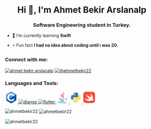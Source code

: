 <h1 align="center">Hi 👋, I'm Ahmet Bekir Arslanalp</h1>
<h3 align="center">Software Engineering student in Turkey.</h3>

- 🌱 I’m currently learning **Swift**

- ⚡ Fun fact **I had no idea about coding until ı was 20.**

<h3 align="left">Connect with me:</h3>
<p align="left">
<a href="https://linkedin.com/in/ahmet bekir arslanalp" target="blank"><img align="center" src="https://raw.githubusercontent.com/rahuldkjain/github-profile-readme-generator/master/src/images/icons/Social/linked-in-alt.svg" alt="ahmet bekir arslanalp" height="30" width="40" /></a>
<a href="https://www.hackerearth.com/@ahmetbekir22" target="blank"><img align="center" src="https://raw.githubusercontent.com/rahuldkjain/github-profile-readme-generator/master/src/images/icons/Social/hackerearth.svg" alt="@ahmetbekir22" height="30" width="40" /></a>
</p>

<h3 align="left">Languages and Tools:</h3>
<p align="left"> <a href="https://www.cprogramming.com/" target="_blank" rel="noreferrer"> <img src="https://raw.githubusercontent.com/devicons/devicon/master/icons/c/c-original.svg" alt="c" width="40" height="40"/> </a> <a href="https://www.djangoproject.com/" target="_blank" rel="noreferrer"> <img src="https://cdn.worldvectorlogo.com/logos/django.svg" alt="django" width="40" height="40"/> </a> <a href="https://flutter.dev" target="_blank" rel="noreferrer"> <img src="https://www.vectorlogo.zone/logos/flutterio/flutterio-icon.svg" alt="flutter" width="40" height="40"/> </a> <a href="https://www.java.com" target="_blank" rel="noreferrer"> <img src="https://raw.githubusercontent.com/devicons/devicon/master/icons/java/java-original.svg" alt="java" width="40" height="40"/> </a> <a href="https://www.python.org" target="_blank" rel="noreferrer"> <img src="https://raw.githubusercontent.com/devicons/devicon/master/icons/python/python-original.svg" alt="python" width="40" height="40"/> </a> <a href="https://developer.apple.com/swift/" target="_blank" rel="noreferrer"> <img src="https://raw.githubusercontent.com/devicons/devicon/master/icons/swift/swift-original.svg" alt="swift" width="40" height="40"/> </a> </p>

<p><img align="left" src="https://github-readme-stats.vercel.app/api/top-langs?username=ahmetbekir22&show_icons=true&locale=en&layout=compact" alt="ahmetbekir22" /></p>

<p>&nbsp;<img align="center" src="https://github-readme-stats.vercel.app/api?username=ahmetbekir22&show_icons=true&locale=en" alt="ahmetbekir22" /></p>

<p><img align="center" src="https://github-readme-streak-stats.herokuapp.com/?user=ahmetbekir22&" alt="ahmetbekir22" /></p>
